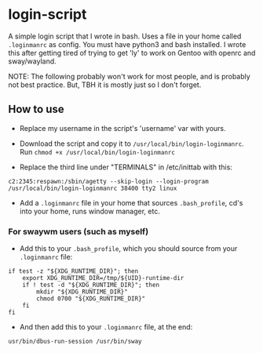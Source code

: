# login-script
A simple login script that I wrote in bash. Uses a file in your home called `.loginmanrc` as config. You must have python3 and bash installed.
I wrote this after getting tired of trying to get 'ly' to work on Gentoo with openrc and sway/wayland.

NOTE: The following probably won't work for most people, and is probably not best practice. But, TBH it is mostly just so I don't forget.

## How to use
- Replace my username in the script's 'username' var with yours.

- Download the script and copy it to `/usr/local/bin/login-loginmanrc`. Run `chmod +x /usr/local/bin/login-loginmanrc`

- Replace the third line under "TERMINALS" in /etc/inittab with this:

`c2:2345:respawn:/sbin/agetty --skip-login --login-program /usr/local/bin/login-loginmanrc 38400 tty2 linux`

- Add a `.loginmanrc` file in your home that sources `.bash_profile`, cd's into your home, runs window manager, etc.

### For swaywm users (such as myself)
- Add this to your `.bash_profile`, which you should source from your `.loginmanrc` file:

```
if test -z "${XDG_RUNTIME_DIR}"; then
    export XDG_RUNTIME_DIR=/tmp/${UID}-runtime-dir
    if ! test -d "${XDG_RUNTIME_DIR}"; then
        mkdir "${XDG_RUNTIME_DIR}"
        chmod 0700 "${XDG_RUNTIME_DIR}"
    fi
fi
```

- And then add this to your `.loginmanrc` file, at the end:

`usr/bin/dbus-run-session /usr/bin/sway`

